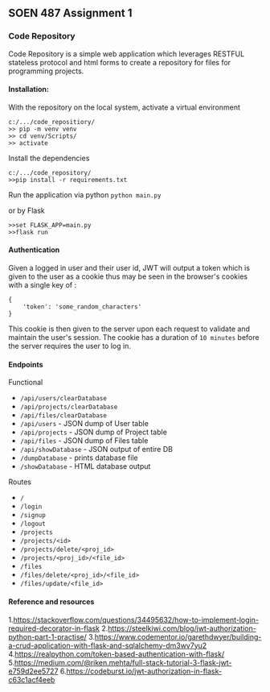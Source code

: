 ## SOEN 487 Assignment 1 
### Code Repository 
Code Repository is a simple web application which leverages RESTFUL stateless protocol and html forms to create a repository for files for programming projects.

#### Installation:
With the repository on the local system, activate a virtual environment 
```
c:/.../code_repositiory/
>> pip -m venv venv
>> cd venv/Scripts/
>> activate
```

Install the dependencies
```
c:/.../code_repository/
>>pip install -r requirements.txt
```

Run the application via python
`python main.py`

or by Flask
```
>>set FLASK_APP=main.py
>>flask run
```

#### Authentication
Given a logged in user and their user id, JWT will output a token which is given to the user as a cookie thus may be seen in the browser's cookies with a single key of :
```
{
	'token': 'some_random_characters'
}
```
This cookie is then given to the server upon each request to validate and maintain the user's session. The cookie has a duration of `10 minutes` before the server requires the user to log in.

#### Endpoints
Functional
- `/api/users/clearDatabase`
- `/api/projects/clearDatabase`
- `/api/files/clearDatabase`
- `/api/users` - JSON dump of User table
- `/api/projects` - JSON dump of Project table
- `/api/files` - JSON dump of Files table
- `/api/showDatabase` - JSON output of entire DB
- `/dumpDatabase` - prints database file
- `/showDatabase` - HTML database output

Routes
- `/`
- `/login`
- `/signup`
- `/logout`
- `/projects`
- `/projects/<id>`
- `/projects/delete/<proj_id>`
- `/projects/<proj_id>/<file_id>`
- `/files`
- `/files/delete/<proj_id>/<file_id>`
- `/files/update/<file_id>`

#### Reference and resources
1.https://stackoverflow.com/questions/34495632/how-to-implement-login-required-decorator-in-flask
2.https://steelkiwi.com/blog/jwt-authorization-python-part-1-practise/
3.https://www.codementor.io/garethdwyer/building-a-crud-application-with-flask-and-sqlalchemy-dm3wv7yu2
4.https://realpython.com/token-based-authentication-with-flask/
5.https://medium.com/@riken.mehta/full-stack-tutorial-3-flask-jwt-e759d2ee5727
6.https://codeburst.io/jwt-authorization-in-flask-c63c1acf4eeb
